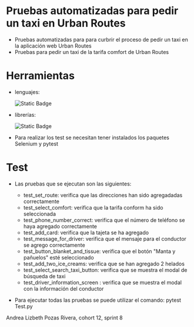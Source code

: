 
# Pruebas automatizadas para pedir un taxi en Urban Routes 

- Pruebas automatizadas para para curbrir el proceso de pedir un taxi en la aplicación web Urban Routes
- Pruebas para pedir un taxi de la tarifa comfort de Urban Routes
# Herramientas 
- lenguajes:

  ![Static Badge](https://img.shields.io/badge/Python-%233776AB?style=for-the-badge&logo=python&logoColor=white)

- librerías:
  
  ![Static Badge](https://img.shields.io/badge/Pytest-%230A9EDC?style=for-the-badge&logo=pytest&logoColor=white)

- Para realizar los test se necesitan tener instalados los paquetes Selenium y pytest

# Test 
- Las pruebas que se ejecutan son las siguientes:
  -  test_set_route: verifica que las direcciones han sido agregadadas correctamente
  -  test_select_comfort: verifica que la tarifa conform ha sido seleccionada
  -  test_phone_number_correct: verifica que el número de teléfono se haya agregado correctamente
  -  test_add_card: verifica que la tajeta se ha agregado
  -  test_message_for_driver: verifica que el mensaje para el conductor se agrego correctamente
  -  test_button_blanket_and_tissue: verifica que el botón "Manta y pañuelos" esté seleccionado
  -  test_add_two_ice_creams: verifica que se han agregado 2 helados
  -  test_select_search_taxi_button: verifica que se muestra el modal de búsqueda de taxi
  -  test_driver_information_screen : verifica que se muestra el modal con la información del conductor 

- Para ejecutar todas las pruebas se puede utilizar el comando: pytest Test.py

Andrea Lizbeth Pozas Rivera, cohort 12, sprint 8 
